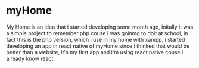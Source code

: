 # myHome
My Home is an idea that i started developing some month ago, initally it was a simple project to remember php couse i was goinmg to doit at school, in fact this is the php version, which i use in my home with xampp, i started developing an app in react native of myHome since i thinked that would be better than a website, it's my first app and i'm using react native couse i already know react.
